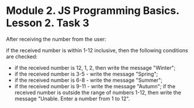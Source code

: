 # Module 2. JS Programming Basics. Lesson 2. Task 3

After receiving the number from the user:

if the received number is within 1-12 inclusive, then the following conditions are checked:
- if the received number is 12, 1, 2, then write the message "Winter";
- if the received number is 3-5 - write the message "Spring";
- if the received number is 6-8 - write the message "Summer";
- if the received number is 9-11 - write the message "Autumn";
if the received number is outside the range of numbers 1-12, then write the message "Unable. Enter a number from 1 to 12".
